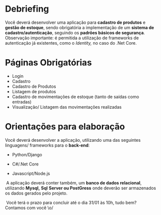 # Debriefing

Você deverá desenvolver uma aplicação para **cadastro de produtos** e **gestão de estoque**, sendo obrigatória a implementação de um **sistema de cadastro/autenticação**, seguindo os **padrões básicos de segurança**. Observação importante: é permitida a utilização de frameworks de autenticação já existentes, como o *Identity,* no caso do .Net Core.



# Páginas Obrigatórias

- Login
- Cadastro
- Cadastro de Produtos
- Listagem de produtos
- Cadastro de movimentações de estoque (tanto de saídas como entradas)
- Visualização/ Listagem das movimentações realizadas 



# Orientações para elaboração

Você deverá desenvolver a aplicação, utilizando uma das seguintes linguagens/ frameworks para o **back-end**:

- Python/Django

- C#/.Net Core

- Javascript/Node.js

​	A aplicação deverá conter também, um **banco de dados relacional**, utilizando **Mysql,** **Sql** **Server ou PostGress** onde deverão ser armazenados os dados gerados pelo projeto.



​	Você terá o prazo para concluir até o dia 31/01 às 10h, tudo bem? Contamos com você \o/

